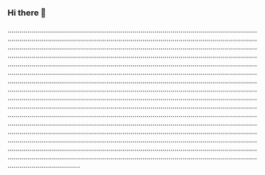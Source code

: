 ### Hi there 👋

....................................................................................................................................................................................................................................................................................................................................................................................................................................................................................................................................................................................................................................................................................................................................................................................................................................................................................................................................................................................................................................................................................................................................................................................................................................................................................................................................................................................................................................................................................................................................................................................................................................................................................................................................................................................................................................................................................................................................................................................................................................................................................................